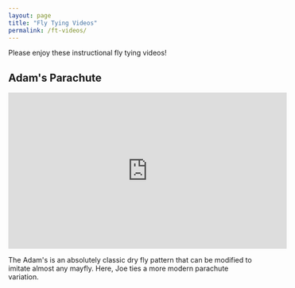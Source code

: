 ```yaml
---
layout: page
title: "Fly Tying Videos"
permalink: /ft-videos/
---
```


Please enjoy these instructional fly tying videos!

## Adam's Parachute
<iframe width="560" height="315" src="https://www.youtube.com/embed/IzShjiyCLFc" title="YouTube video player" frameborder="0" allow="accelerometer; autoplay; clipboard-write; encrypted-media; gyroscope; picture-in-picture" allowfullscreen></iframe>

The Adam's is an absolutely classic dry fly pattern that can be modified to imitate almost any mayfly. Here, Joe ties a more modern parachute variation.